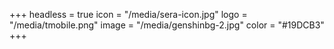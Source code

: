 +++
headless = true
icon = "/media/sera-icon.jpg"
logo = "/media/tmobile.png"
image = "/media/genshinbg-2.jpg"
color = "#19DCB3"
+++
